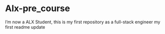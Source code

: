 # Alx-pre_course
I’m now a ALX Student, this is my first repository as a full-stack engineer 
my first readme update
